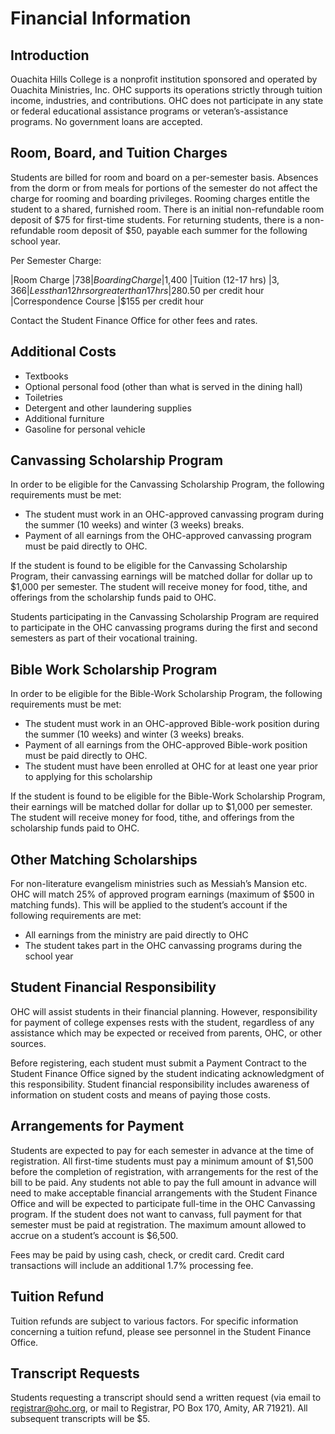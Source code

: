 # Financial Information
## Introduction

Ouachita Hills College is a nonprofit institution sponsored and operated by Ouachita Ministries, Inc. OHC supports its operations strictly through tuition income, industries, and contributions. OHC does not participate in any state or federal educational assistance programs or veteran’s-assistance programs. No government loans are accepted.

## Room, Board, and Tuition Charges

Students are billed for room and board on a per-semester basis. Absences from the dorm or from meals for portions of the semester do not affect the charge for rooming and boarding privileges. Rooming charges entitle the student to a shared, furnished room. There is an initial non-refundable room deposit of $75 for first-time students. For returning students, there is a non-refundable room deposit of $50, payable each summer for the following school year.

Per Semester Charge:

|Room Charge                            |$738
|Boarding Charge                        |$1,400
|Tuition (12-17 hrs)                    |$3,366
|Less than 12 hrs or greater than 17 hrs|$280.50 per credit hour
|Correspondence Course                  |$155 per credit hour

Contact the Student Finance Office for other fees and rates.

## Additional Costs

* Textbooks
* Optional personal food (other than what is served in the dining hall) 
* Toiletries 
* Detergent and other laundering supplies 
* Additional furniture 
* Gasoline for personal vehicle

## Canvassing Scholarship Program

In order to be eligible for the Canvassing Scholarship Program, the following requirements must be met:

* The student must work in an OHC-approved canvassing program during the summer (10 weeks) and winter (3 weeks) breaks.
* Payment of all earnings from the OHC-approved canvassing program must be paid directly to OHC.

If the student is found to be eligible for the Canvassing Scholarship Program, their canvassing earnings will be matched dollar for dollar up to $1,000 per semester. The student will receive money for food, tithe, and offerings from the scholarship funds paid to OHC.

Students participating in the Canvassing Scholarship Program are required to participate in the OHC canvassing programs during the first and second semesters as part of their vocational training.

## Bible Work Scholarship Program

In order to be eligible for the Bible-Work Scholarship Program, the following requirements must be met:

* The student must work in an OHC-approved Bible-work position during the summer (10 weeks) and winter (3 weeks) breaks.
* Payment of all earnings from the OHC-approved Bible-work position must be paid directly to OHC.
* The student must have been enrolled at OHC for at least one year prior to applying for this scholarship

If the student is found to be eligible for the Bible-Work Scholarship Program, their earnings will be matched dollar for dollar up to $1,000 per semester. The student will receive money for food, tithe, and offerings from the scholarship funds paid to OHC.

## Other Matching Scholarships

For non-literature evangelism ministries such as Messiah’s Mansion etc. OHC will match 25% of approved program earnings (maximum of $500 in matching funds). This will be applied to the student’s account if the following requirements are met:

* All earnings from the ministry are paid directly to OHC 
* The student takes part in the OHC canvassing programs during the school year

## Student Financial Responsibility

OHC will assist students in their financial planning. However, responsibility for payment of college expenses rests with the student, regardless of any assistance which may be expected or received from parents, OHC, or other sources.

Before registering, each student must submit a Payment Contract to the Student Finance Office signed by the student indicating acknowledgment of this responsibility. Student financial responsibility includes awareness of information on student costs and means of paying those costs.

## Arrangements for Payment

Students are expected to pay for each semester in advance at the time of registration. All first-time students must pay a minimum amount of $1,500 before the completion of registration, with arrangements for the rest of the bill to be paid. Any students not able to pay the full amount in advance will need to make acceptable financial arrangements with the Student Finance Office and will be expected to participate full-time in the OHC Canvassing program. If the student does not want to canvass, full payment for that semester must be paid at registration. The maximum amount allowed to accrue on a student’s account is $6,500. 

Fees may be paid by using cash, check, or credit card. Credit card transactions will include an additional 1.7% processing fee.

## Tuition Refund

Tuition refunds are subject to various factors. For specific information concerning a tuition refund, please see personnel in the Student Finance Office.

## Transcript Requests

Students requesting a transcript should send a written request (via email to registrar@ohc.org, or mail to Registrar, PO Box 170, Amity, AR 71921). All subsequent transcripts will be $5.